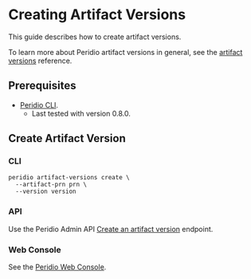 # Creating Artifact Versions

This guide describes how to create artifact versions.

To learn more about Peridio artifact versions in general, see the [artifact versions](/platform/reference/artifact-versions) reference.

## Prerequisites

- [Peridio CLI](https://github.com/peridio/morel/releases).
  - Last tested with version 0.8.0.

## Create Artifact Version

### CLI

```
peridio artifact-versions create \
  --artifact-prn prn \
  --version version
```

### API

Use the Peridio Admin API [Create an artifact version](/admin-api#artifact-versions/operation/create-an-artifact-version) endpoint.

### Web Console

See the [Peridio Web Console](https://console.peridio.com).
